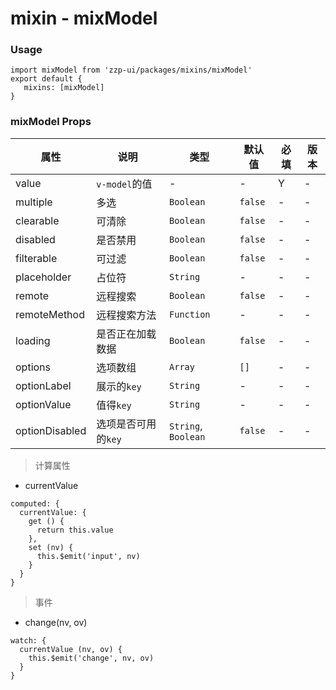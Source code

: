 # mixin - mixModel

### Usage
```
import mixModel from 'zzp-ui/packages/mixins/mixModel'
export default {
   mixins: [mixModel]
}
```

### mixModel Props 

| 属性 | 说明 | 类型 | 默认值 | 必填 | 版本 |
| ---- | ---- | ---- | ---- | ---- | ---- |
| value | `v-model`的值 | - | - | Y | - |
| multiple | 多选 | `Boolean` | `false` | - | - |
| clearable | 可清除 | `Boolean` | `false` | - | - |
| disabled | 是否禁用 | `Boolean` | `false` | - | - |
| filterable | 可过滤 | `Boolean` | `false` | - | - |
| placeholder | 占位符 | `String` | - | - | - |
| remote | 远程搜索 | `Boolean` | `false` | - | - |
| remoteMethod | 远程搜索方法 | `Function` | - | - | - |
| loading | 是否正在加载数据 | `Boolean` | `false` | - | - |
| options | 选项数组 | `Array` | `[]` | - | - |
| optionLabel | 展示的`key` | `String` | - | - | - |
| optionValue | 值得`key` | `String` | - | - | - |
| optionDisabled | 选项是否可用的`key` | `String`, `Boolean` | `false` | - | - |


> 计算属性

* currentValue

```
computed: {
  currentValue: {
    get () {
      return this.value
    },
    set (nv) {
      this.$emit('input', nv)
    }
  }
}
```

> 事件
* change(nv, ov)

```
watch: {
  currentValue (nv, ov) {
    this.$emit('change', nv, ov)
  }
}
```
